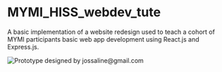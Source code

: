 # MYMI_HISS_webdev_tute

A basic implementation of a website redesign used to teach a cohort of MYMI participants basic web app development using React.js and Express.js.

![Prototype designed by jossaline@gmail.com](/misc/catnap_prototype.jpg)
